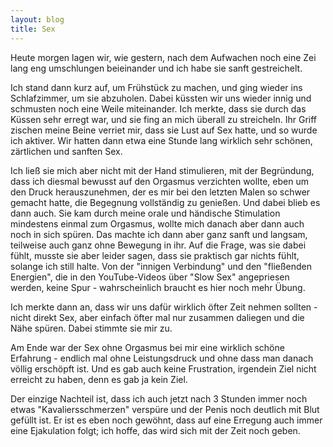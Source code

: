 ```yaml
---
layout: blog
title: Sex
---
```


Heute morgen lagen wir, wie gestern, nach dem Aufwachen noch eine Zei lang eng umschlungen beieinander und ich habe sie sanft gestreichelt. 

Ich stand dann kurz auf, um Frühstück zu machen, und ging wieder ins Schlafzimmer, um sie abzuholen. Dabei küssten wir uns wieder innig und schmusten noch eine Weile miteinander. 
Ich merkte, dass sie durch das Küssen sehr erregt war, und sie fing an mich überall zu streicheln. Ihr Griff zischen meine Beine verriet mir, dass sie Lust auf Sex hatte, und so wurde ich aktiver.
Wir hatten dann etwa eine Stunde lang wirklich sehr schönen, zärtlichen und sanften Sex.

Ich ließ sie mich aber nicht mit der Hand stimulieren, mit der Begründung, dass ich diesmal bewusst auf den Orgasmus verzichten wollte, eben um den Druck herauszunehmen, der es mir bei den letzten Malen so schwer gemacht hatte, die Begegnung vollständig zu genießen.
Und dabei blieb es dann auch. Sie kam durch meine orale und händische Stimulation mindestens einmal zum Orgasmus, wollte mich danach aber dann auch noch in sich spüren.
Das machte ich dann aber ganz sanft und langsam, teilweise auch ganz ohne Bewegung in ihr. Auf die Frage, was sie dabei fühlt, musste sie aber leider sagen, dass sie praktisch gar nichts fühlt, solange ich still halte.
Von der "innigen Verbindung" und den "fließenden Energien", die in den YouTube-Videos über "Slow Sex" angepriesen werden, keine Spur - wahrscheinlich braucht es hier noch mehr Übung.

Ich merkte dann an, dass wir uns dafür wirklich öfter Zeit nehmen sollten - nicht direkt Sex, aber einfach öfter mal nur zusammen daliegen und die Nähe spüren. Dabei stimmte sie mir zu.

Am Ende war der Sex ohne Orgasmus bei mir eine wirklich schöne Erfahrung - endlich mal ohne Leistungsdruck und ohne dass man danach völlig erschöpft ist. Und es gab auch keine Frustration, irgendein Ziel nicht erreicht zu haben, denn es gab ja kein Ziel.

Der einzige Nachteil ist, dass ich auch jetzt nach 3 Stunden immer noch etwas "Kavaliersschmerzen" verspüre und der Penis noch deutlich mit Blut gefüllt ist. Er ist es eben noch gewöhnt, dass auf eine Erregung auch immer eine Ejakulation folgt; ich hoffe, das wird sich mit der Zeit noch geben.
